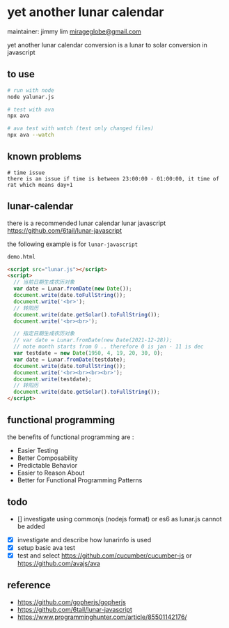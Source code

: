 # yet another lunar calendar

maintainer: jimmy lim <mirageglobe@gmail.com>

yet another lunar calendar conversion is a lunar to solar conversion in javascript

## to use

```bash
# run with node
node yalunar.js

# test with ava
npx ava

# ava test with watch (test only changed files)
npx ava --watch
```

## known problems

```text
# time issue
there is an issue if time is between 23:00:00 - 01:00:00, it time of rat which means day+1
```

## lunar-calendar

there is a recommended lunar calendar lunar javascript <https://github.com/6tail/lunar-javascript>

the following example is for `lunar-javascript`

```html
demo.html

<script src="lunar.js"></script>
<script>
  // 当前日期生成农历对象
  var date = Lunar.fromDate(new Date());
  document.write(date.toFullString());
  document.write('<br>');
  // 转阳历
  document.write(date.getSolar().toFullString());
  document.write('<br><br>');

  // 指定日期生成农历对象
  // var date = Lunar.fromDate(new Date(2021-12-28));
  // note month starts from 0 .. therefore 0 is jan - 11 is dec
  var testdate = new Date(1950, 4, 19, 20, 30, 0);
  var date = Lunar.fromDate(testdate);
  document.write(date.toFullString());
  document.write('<br><br><br><br>');
  document.write(testdate);
  // 转阳历
  document.write(date.getSolar().toFullString());
</script>
```

## functional programming

the benefits of functional programming are :
- Easier Testing
- Better Composability
- Predictable Behavior
- Easier to Reason About
- Better for Functional Programming Patterns

## todo

- [] investigate using commonjs (nodejs format) or es6 as lunar.js cannot be
  added 
- [x] investigate and describe how lunarinfo is used
- [x] setup basic ava test
- [x] test and select <https://github.com/cucumber/cucumber-js> or <https://github.com/avajs/ava>

## reference

- <https://github.com/gopherjs/gopherjs>
- <https://github.com/6tail/lunar-javascript>
- <https://www.programminghunter.com/article/85501142176/>

